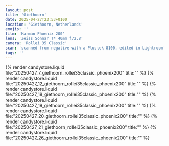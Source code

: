 ```yaml
---
layout: post
title: 'Giethoorn'
date: 2025-04-27T23:53+0100
location: 'Giethoorn, Netherlands'
emojis: ''
film: 'Harman Phoenix 200'
lens: 'Zeiss Sonnar T* 40mm f/2.8'
camera: 'Rollei 35 Classic'
scan: 'scanned from negative with a Plustek 8100, edited in Lightroom'
tags: ''
---
```


{% render candystore.liquid file:"20250427_7_giethoorn_rollei35classic_phoenix200" title:"" %}
{% render candystore.liquid file:"20250427_12_giethoorn_rollei35classic_phoenix200" title:"" %}
{% render candystore.liquid file:"20250427_18_giethoorn_rollei35classic_phoenix200" title:"" %}
{% render candystore.liquid file:"20250427_19_giethoorn_rollei35classic_phoenix200" title:"" %}
{% render candystore.liquid file:"20250427_20_giethoorn_rollei35classic_phoenix200" title:"" %}
{% render candystore.liquid file:"20250427_21_giethoorn_rollei35classic_phoenix200" title:"" %}
{% render candystore.liquid file:"20250427_26_giethoorn_rollei35classic_phoenix200" title:"" %}